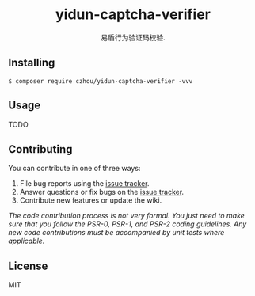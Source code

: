 <h1 align="center"> yidun-captcha-verifier </h1>

<p align="center"> 易盾行为验证码校验.</p>


## Installing

```shell
$ composer require czhou/yidun-captcha-verifier -vvv
```

## Usage

TODO

## Contributing

You can contribute in one of three ways:

1. File bug reports using the [issue tracker](https://github.com/czhou/yidun-captcha-verifier/issues).
2. Answer questions or fix bugs on the [issue tracker](https://github.com/czhou/yidun-captcha-verifier/issues).
3. Contribute new features or update the wiki.

_The code contribution process is not very formal. You just need to make sure that you follow the PSR-0, PSR-1, and PSR-2 coding guidelines. Any new code contributions must be accompanied by unit tests where applicable._

## License

MIT